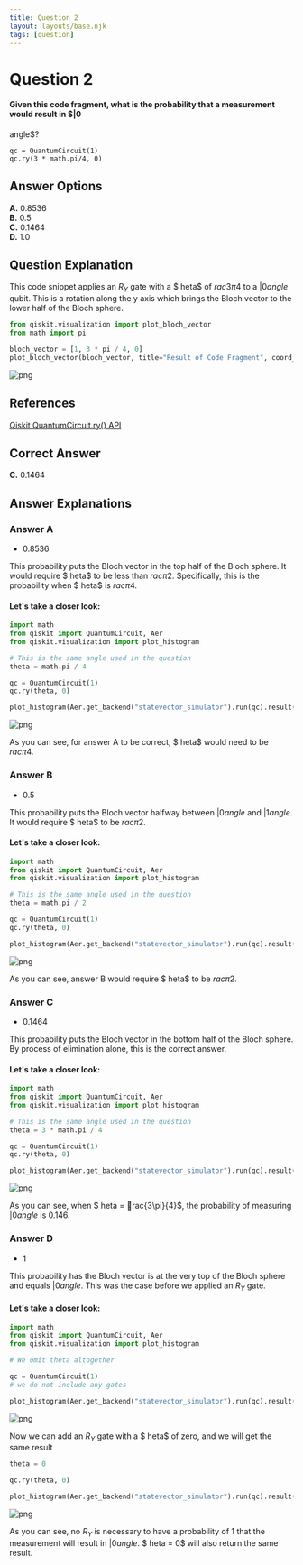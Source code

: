 ```yaml
---
title: Question 2
layout: layouts/base.njk
tags: [question]
---
```

# Question 2

#### Given this code fragment, what is the probability that a measurement would result in $|0angle$?

    qc = QuantumCircuit(1)
    qc.ry(3 * math.pi/4, 0)

## Answer Options

**A.** 0.8536  
**B.** 0.5  
**C.** 0.1464  
**D.** 1.0

## Question Explanation

This code snippet applies an $R_{Y}$ gate with a $	heta$ of $rac{3\pi}{4}$ to a $|0angle$ qubit.
This is a rotation along the y axis which brings the Bloch vector to the lower half of the Bloch sphere.


```python
from qiskit.visualization import plot_bloch_vector
from math import pi

bloch_vector = [1, 3 * pi / 4, 0]
plot_bloch_vector(bloch_vector, title="Result of Code Fragment", coord_type="spherical")
```




    
![png](Question-02_files/Question-02_4_0.png)
    



## References

[Qiskit QuantumCircuit.ry() API](https://qiskit.org/documentation/stubs/qiskit.circuit.QuantumCircuit.ry.html?highlight=ry#qiskit.circuit.QuantumCircuit.ry)

## Correct Answer

**C.** 0.1464

## Answer Explanations

### Answer A

* 0.8536  

This probability puts the Bloch vector in the top half of the Bloch sphere.
It would require $	heta$ to be less than $rac{\pi}{2}$.
Specifically, this is the probability when $	heta$ is $rac{\pi}{4}$.

#### Let's take a closer look:


```python
import math
from qiskit import QuantumCircuit, Aer
from qiskit.visualization import plot_histogram

# This is the same angle used in the question
theta = math.pi / 4

qc = QuantumCircuit(1)
qc.ry(theta, 0)

plot_histogram(Aer.get_backend("statevector_simulator").run(qc).result().get_counts(qc))
```




    
![png](Question-02_files/Question-02_12_0.png)
    



As you can see, for answer A to be correct, $	heta$ would need to be $rac{\pi}{4}$.

### Answer B

* 0.5

This probability puts the Bloch vector halfway between $|0angle$ and $|1angle$.
It would require $	heta$ to be $rac{\pi}{2}$.

#### Let's take a closer look:


```python
import math
from qiskit import QuantumCircuit, Aer
from qiskit.visualization import plot_histogram

# This is the same angle used in the question
theta = math.pi / 2

qc = QuantumCircuit(1)
qc.ry(theta, 0)

plot_histogram(Aer.get_backend("statevector_simulator").run(qc).result().get_counts(qc))
```




    
![png](Question-02_files/Question-02_16_0.png)
    



As you can see, answer B would require $	heta$ to be $rac{\pi}{2}$.

### Answer C

* 0.1464

This probability puts the Bloch vector in the bottom half of the Bloch sphere.
By process of elimination alone, this is the correct answer.

#### Let's take a closer look:


```python
import math
from qiskit import QuantumCircuit, Aer
from qiskit.visualization import plot_histogram

# This is the same angle used in the question
theta = 3 * math.pi / 4

qc = QuantumCircuit(1)
qc.ry(theta, 0)

plot_histogram(Aer.get_backend("statevector_simulator").run(qc).result().get_counts(qc))
```




    
![png](Question-02_files/Question-02_20_0.png)
    



As you can see, when $	heta = rac{3\pi}{4}$, the probability of measuring $|0angle$ is 0.146.

### Answer D

* 1

This probability has the Bloch vector is at the very top of the Bloch sphere and equals $|0angle$.
This was the case before we applied an $R_{Y}$ gate. 

#### Let's take a closer look:


```python
import math
from qiskit import QuantumCircuit, Aer
from qiskit.visualization import plot_histogram

# We omit theta altogether

qc = QuantumCircuit(1)
# we do not include any gates

plot_histogram(Aer.get_backend("statevector_simulator").run(qc).result().get_counts(qc))
```




    
![png](Question-02_files/Question-02_24_0.png)
    



Now we can add an $R_{Y}$ gate with a $	heta$ of zero, and we will get the same result


```python
theta = 0

qc.ry(theta, 0)

plot_histogram(Aer.get_backend("statevector_simulator").run(qc).result().get_counts(qc))
```




    
![png](Question-02_files/Question-02_26_0.png)
    



As you can see, no $R_{Y}$ is necessary to have a probability of 1 that the measurement will result in $|0angle$.
$	heta = 0$ will also return the same result.

